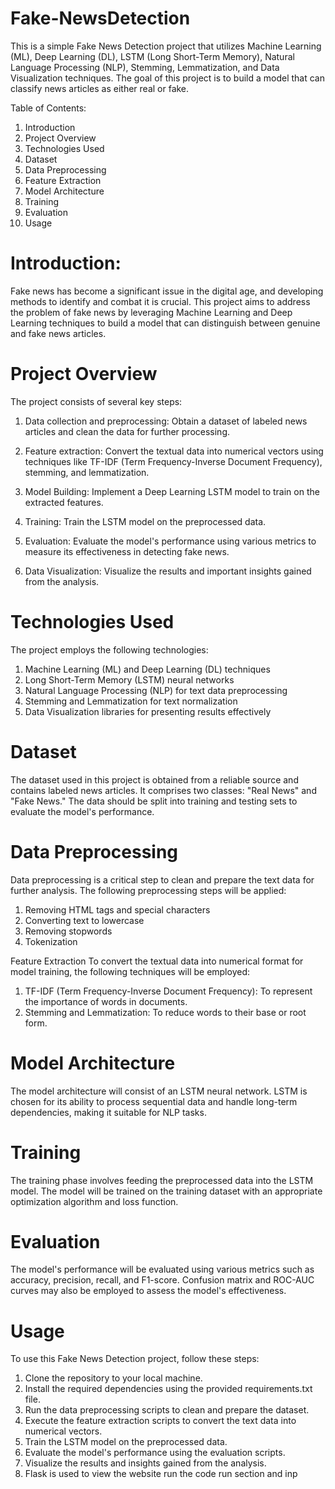 # Fake-NewsDetection

This is a simple Fake News Detection project that utilizes Machine Learning (ML), Deep Learning (DL), LSTM (Long Short-Term Memory), Natural Language Processing (NLP), Stemming, Lemmatization, and Data Visualization techniques. The goal of this project is to build a model that can classify news articles as either real or fake.

Table of Contents: 
1. Introduction
2. Project Overview
3. Technologies Used
4. Dataset
5. Data Preprocessing
6. Feature Extraction
7. Model Architecture
8. Training
9. Evaluation
10. Usage

# Introduction:

Fake news has become a significant issue in the digital age, and developing methods to identify and combat it is crucial. This project aims to address the problem of fake news by leveraging Machine Learning and Deep Learning techniques to build a model that can distinguish between genuine and fake news articles.

# Project Overview
The project consists of several key steps:

1. Data collection and preprocessing: Obtain a dataset of labeled news articles and clean the data for further processing.

2. Feature extraction: Convert the textual data into numerical vectors using techniques like TF-IDF (Term Frequency-Inverse Document Frequency), stemming, and lemmatization.

3. Model Building: Implement a Deep Learning LSTM model to train on the extracted features.

4. Training: Train the LSTM model on the preprocessed data.

5. Evaluation: Evaluate the model's performance using various metrics to measure its effectiveness in detecting fake news.

6. Data Visualization: Visualize the results and important insights gained from the analysis.

# Technologies Used
The project employs the following technologies:

1. Machine Learning (ML) and Deep Learning (DL) techniques
2. Long Short-Term Memory (LSTM) neural networks
3. Natural Language Processing (NLP) for text data preprocessing
4. Stemming and Lemmatization for text normalization
5. Data Visualization libraries for presenting results effectively

# Dataset
The dataset used in this project is obtained from a reliable source and contains labeled news articles. It comprises two classes: "Real News" and "Fake News." The data should be split into training and testing sets to evaluate the model's performance.

# Data Preprocessing

Data preprocessing is a critical step to clean and prepare the text data for further analysis. The following preprocessing steps will be applied:

1. Removing HTML tags and special characters
2. Converting text to lowercase
3. Removing stopwords
4. Tokenization

Feature Extraction
To convert the textual data into numerical format for model training, the following techniques will be employed:

1. TF-IDF (Term Frequency-Inverse Document Frequency): To represent the importance of words in documents.
2. Stemming and Lemmatization: To reduce words to their base or root form.

# Model Architecture
The model architecture will consist of an LSTM neural network. LSTM is chosen for its ability to process sequential data and handle long-term dependencies, making it suitable for NLP tasks.


# Training
The training phase involves feeding the preprocessed data into the LSTM model. The model will be trained on the training dataset with an appropriate optimization algorithm and loss function.

# Evaluation
The model's performance will be evaluated using various metrics such as accuracy, precision, recall, and F1-score. Confusion matrix and ROC-AUC curves may also be employed to assess the model's effectiveness.

# Usage
To use this Fake News Detection project, follow these steps:

1. Clone the repository to your local machine.
2. Install the required dependencies using the provided requirements.txt file.
3. Run the data preprocessing scripts to clean and prepare the dataset.
4. Execute the feature extraction scripts to convert the text data into numerical vectors.
5. Train the LSTM model on the preprocessed data.
6. Evaluate the model's performance using the evaluation scripts.
7. Visualize the results and insights gained from the analysis.
8. Flask is used to view the website run the code run section and inp